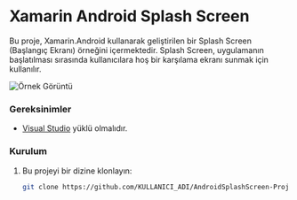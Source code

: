# Xamarin Android Splash Screen

Bu proje, Xamarin.Android kullanarak geliştirilen bir Splash Screen (Başlangıç Ekranı) örneğini içermektedir. Splash Screen, uygulamanın başlatılması sırasında kullanıcılara hoş bir karşılama ekranı sunmak için kullanılır.

![Örnek Görüntü](http://www.xamarinturkiye.com/wp-content/uploads/2017/01/Android-Splash-Screen-Yap%C4%B1m%C4%B1-800x405.png)

### Gereksinimler

- [Visual Studio](https://visualstudio.microsoft.com/tr/) yüklü olmalıdır.

### Kurulum

1. Bu projeyi bir dizine klonlayın:

   ```sh
   git clone https://github.com/KULLANICI_ADI/AndroidSplashScreen-Proje.git


